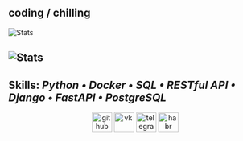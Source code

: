 coding / chilling
---
![Stats](https://github-readme-stats-sigma-five.vercel.app/api?username=Froggy-G&theme=dark&background=000000&show_icons=true&border_color=74f390&ring_color=74f390)

![Stats](https://github-readme-stats-sigma-five.vercel.app/api/top-langs/?username=Froggy-G&theme=dark&background=000000&border_color=74f390&layout=compact)
---
Skills: *Python • Docker • SQL • RESTful API • Django • FastAPI • PostgreSQL*
---
<div id="header" align="center">
  
  [<img src='https://cdn.jsdelivr.net/npm/simple-icons@3.0.1/icons/github.svg' alt='github' height='40'>](https://github.com/Froggy-G)
  [<img src='https://cdn.jsdelivr.net/npm/simple-icons@3.0.1/icons/vk.svg' alt='vk' height='40'>](https://vk.com/tired2)
  [<img src='https://cdn.jsdelivr.net/npm/simple-icons@3.0.1/icons/telegram.svg' alt='telegram' height='40'>](https://telegram.me/f_tear)
  [<img src='https://cdn.jsdelivr.net/npm/simple-icons@3.0.1/icons/habr.svg' alt='habr' height='40'>](https://career.habr.com/dmitry-povarov)
</div>
